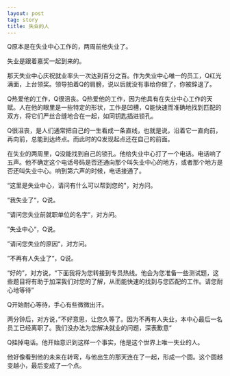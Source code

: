 ```yaml
---
layout: post
tag: story
title: 失业的人
---
```


Q原本是在失业中心工作的，两周前他失业了。

失业是跟着嘉奖一起到来的。

那天失业中心庆祝就业率头一次达到百分之百。作为失业中心唯一的员工，Q红光满面，上台领奖。领导拍着Q的肩膀，说以后就没有事给你做了，你被辞退了。

Q热爱他的工作，Q很沮丧。Q热爱他的工作，因为他具有在失业中心工作的天赋。人在他的眼里是一些特定的形状，工作是凹槽，Q能快速而准确地找到匹配的双方，将它们严丝合缝地合在一起，如同钥匙插进锁孔。

Q很沮丧，是人们通常把自己的一生看成一条直线，也就是说，沿着它一直向前，再向前，总能到达终点。而此时的Q发现起点还在自己的前面。

在失业的两周里，Q没能找到自己的锁孔。他给失业中心打了一个电话。电话响了五声。他不确定这个电话号码是否还通向那个叫失业中心的地方，或者那个地方是否还叫失业中心。响到第六声的时候，电话接通了。

“这里是失业中心，请问有什么可以帮到您的"，对方问。

“我失业了“，Q说。

”请问您失业前就职单位的名字“，对方问。

”失业中心“，Q说。

”请问您失业的原因“，对方问。

”不再有人失业了”，Q说。

“好的”，对方说，“下面我将为您转接到专员热线。他会为您准备一些测试题，这些题目将有助于加深我们对您的了解，从而能快速的找到与您匹配的工作。请您耐心地等待”

Q开始耐心等待，手心有些微微出汗。

两分钟后，对方说，”不好意思，让您久等了。因为不再有人失业，本中心最后一名员工已经离职了。我们没办法为您解决就业的问题，深表歉意“

Q挂掉电话。他开始意识到这样一个事实，他是这个世界上唯一失业的人。

他好像看到他的未来在转弯，与他出生的那天连在了一起，形成一个圆。这个圆越变越小，最后变成了一个点。


